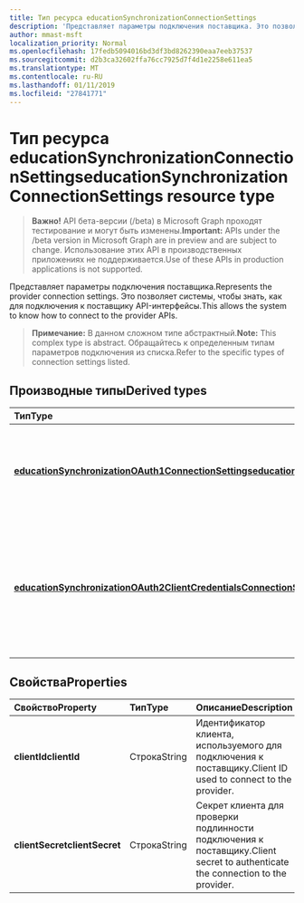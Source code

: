 ```yaml
---
title: Тип ресурса educationSynchronizationConnectionSettings
description: 'Представляет параметры подключения поставщика. Это позволяет системы, чтобы знать, как для подключения к поставщику API-интерфейсы. '
author: mmast-msft
localization_priority: Normal
ms.openlocfilehash: 17fedb5094016bd3df3bd8262390eaa7eeb37537
ms.sourcegitcommit: d2b3ca32602ffa76cc7925d7f4d1e2258e611ea5
ms.translationtype: MT
ms.contentlocale: ru-RU
ms.lasthandoff: 01/11/2019
ms.locfileid: "27841771"
---
```

# <a name="educationsynchronizationconnectionsettings-resource-type"></a><span data-ttu-id="8ca22-104">Тип ресурса educationSynchronizationConnectionSettings</span><span class="sxs-lookup"><span data-stu-id="8ca22-104">educationSynchronizationConnectionSettings resource type</span></span>

> <span data-ttu-id="8ca22-105">**Важно!** API бета-версии (/beta) в Microsoft Graph проходят тестирование и могут быть изменены.</span><span class="sxs-lookup"><span data-stu-id="8ca22-105">**Important:** APIs under the /beta version in Microsoft Graph are in preview and are subject to change.</span></span> <span data-ttu-id="8ca22-106">Использование этих API в производственных приложениях не поддерживается.</span><span class="sxs-lookup"><span data-stu-id="8ca22-106">Use of these APIs in production applications is not supported.</span></span>

<span data-ttu-id="8ca22-107">Представляет параметры подключения поставщика.</span><span class="sxs-lookup"><span data-stu-id="8ca22-107">Represents the provider connection settings.</span></span> <span data-ttu-id="8ca22-108">Это позволяет системы, чтобы знать, как для подключения к поставщику API-интерфейсы.</span><span class="sxs-lookup"><span data-stu-id="8ca22-108">This allows the system to know how to connect to the provider APIs.</span></span> 

> <span data-ttu-id="8ca22-109">**Примечание:** В данном сложном типе абстрактный.</span><span class="sxs-lookup"><span data-stu-id="8ca22-109">**Note:** This complex type is abstract.</span></span> <span data-ttu-id="8ca22-110">Обращайтесь к определенным типам параметров подключения из списка.</span><span class="sxs-lookup"><span data-stu-id="8ca22-110">Refer to the specific types of connection settings listed.</span></span>

## <a name="derived-types"></a><span data-ttu-id="8ca22-111">Производные типы</span><span class="sxs-lookup"><span data-stu-id="8ca22-111">Derived types</span></span>
| <span data-ttu-id="8ca22-112">Тип</span><span class="sxs-lookup"><span data-stu-id="8ca22-112">Type</span></span> | <span data-ttu-id="8ca22-113">Описание</span><span class="sxs-lookup"><span data-stu-id="8ca22-113">Description</span></span> | 
|:-|:-|
| [<span data-ttu-id="8ca22-114">**educationSynchronizationOAuth1ConnectionSettings**</span><span class="sxs-lookup"><span data-stu-id="8ca22-114">**educationSynchronizationOAuth1ConnectionSettings**</span></span>](educationsynchronizationoauth1connectionsettings.md) | <span data-ttu-id="8ca22-115">Этот тип используется для предоставления параметров подключения OAuth1.</span><span class="sxs-lookup"><span data-stu-id="8ca22-115">Use this type to provide OAuth1 connection settings.</span></span> |
| [<span data-ttu-id="8ca22-116">**educationSynchronizationOAuth2ClientCredentialsConnectionSettings**</span><span class="sxs-lookup"><span data-stu-id="8ca22-116">**educationSynchronizationOAuth2ClientCredentialsConnectionSettings**</span></span>](educationsynchronizationoauth2clientcredentialsconnectionsettings.md) | <span data-ttu-id="8ca22-117">Этот тип используется для предоставления параметров подключения OAuth2 предоставить учетные данные клиента.</span><span class="sxs-lookup"><span data-stu-id="8ca22-117">Use this type to provide OAuth2 Client Credentials Grant connection settings.</span></span> |

## <a name="properties"></a><span data-ttu-id="8ca22-118">Свойства</span><span class="sxs-lookup"><span data-stu-id="8ca22-118">Properties</span></span>

| <span data-ttu-id="8ca22-119">Свойство</span><span class="sxs-lookup"><span data-stu-id="8ca22-119">Property</span></span> | <span data-ttu-id="8ca22-120">Тип</span><span class="sxs-lookup"><span data-stu-id="8ca22-120">Type</span></span> | <span data-ttu-id="8ca22-121">Описание</span><span class="sxs-lookup"><span data-stu-id="8ca22-121">Description</span></span> |
|:-|:-|:-|
| <span data-ttu-id="8ca22-122">**clientId**</span><span class="sxs-lookup"><span data-stu-id="8ca22-122">**clientId**</span></span> | <span data-ttu-id="8ca22-123">Строка</span><span class="sxs-lookup"><span data-stu-id="8ca22-123">String</span></span> |  <span data-ttu-id="8ca22-124">Идентификатор клиента, используемого для подключения к поставщику.</span><span class="sxs-lookup"><span data-stu-id="8ca22-124">Client ID used to connect to the provider.</span></span> |
| <span data-ttu-id="8ca22-125">**clientSecret**</span><span class="sxs-lookup"><span data-stu-id="8ca22-125">**clientSecret**</span></span> | <span data-ttu-id="8ca22-126">Строка</span><span class="sxs-lookup"><span data-stu-id="8ca22-126">String</span></span> |  <span data-ttu-id="8ca22-127">Секрет клиента для проверки подлинности подключения к поставщику.</span><span class="sxs-lookup"><span data-stu-id="8ca22-127">Client secret to authenticate the connection to the provider.</span></span> |
